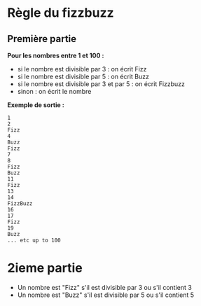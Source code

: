 # Règle du fizzbuzz

## Première partie

**Pour les nombres entre 1 et 100 :**

- si le nombre est divisible par 3 : on écrit Fizz
- si le nombre est divisible par 5 : on écrit Buzz
- si le nombre est divisible par 3 et par 5 : on écrit Fizzbuzz
- sinon : on écrit le nombre

**Exemple de sortie :**

    1  
    2  
    Fizz  
    4  
    Buzz  
    Fizz  
    7  
    8  
    Fizz  
    Buzz  
    11  
    Fizz  
    13  
    14  
    FizzBuzz  
    16  
    17  
    Fizz  
    19  
    Buzz  
    ... etc up to 100

# 2ieme partie

* Un nombre est "Fizz" s'il est divisible par 3 ou s'il contient 3
* Un nombre est "Buzz" s'il est divisible par 5 ou s'il contient 5
